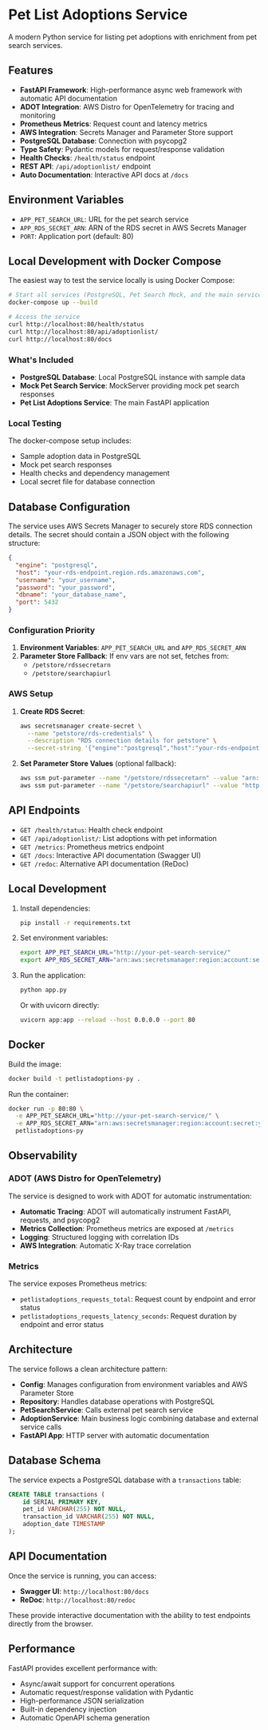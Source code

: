 # Pet List Adoptions Service

A modern Python service for listing pet adoptions with enrichment from pet search services.

## Features

- **FastAPI Framework**: High-performance async web framework with automatic API documentation
- **ADOT Integration**: AWS Distro for OpenTelemetry for tracing and monitoring
- **Prometheus Metrics**: Request count and latency metrics
- **AWS Integration**: Secrets Manager and Parameter Store support
- **PostgreSQL Database**: Connection with psycopg2
- **Type Safety**: Pydantic models for request/response validation
- **Health Checks**: `/health/status` endpoint
- **REST API**: `/api/adoptionlist/` endpoint
- **Auto Documentation**: Interactive API docs at `/docs`

## Environment Variables

- `APP_PET_SEARCH_URL`: URL for the pet search service
- `APP_RDS_SECRET_ARN`: ARN of the RDS secret in AWS Secrets Manager
- `PORT`: Application port (default: 80)

## Local Development with Docker Compose

The easiest way to test the service locally is using Docker Compose:

```bash
# Start all services (PostgreSQL, Pet Search Mock, and the main service)
docker-compose up --build

# Access the service
curl http://localhost:80/health/status
curl http://localhost:80/api/adoptionlist/
curl http://localhost:80/docs
```

### What's Included

- **PostgreSQL Database**: Local PostgreSQL instance with sample data
- **Mock Pet Search Service**: MockServer providing mock pet search responses
- **Pet List Adoptions Service**: The main FastAPI application

### Local Testing

The docker-compose setup includes:
- Sample adoption data in PostgreSQL
- Mock pet search responses
- Health checks and dependency management
- Local secret file for database connection

## Database Configuration

The service uses AWS Secrets Manager to securely store RDS connection details. The secret should contain a JSON object with the following structure:

```json
{
  "engine": "postgresql",
  "host": "your-rds-endpoint.region.rds.amazonaws.com",
  "username": "your_username",
  "password": "your_password",
  "dbname": "your_database_name",
  "port": 5432
}
```

### Configuration Priority

1. **Environment Variables**: `APP_PET_SEARCH_URL` and `APP_RDS_SECRET_ARN`
2. **Parameter Store Fallback**: If env vars are not set, fetches from:
   - `/petstore/rdssecretarn`
   - `/petstore/searchapiurl`

### AWS Setup

1. **Create RDS Secret**:
   ```bash
   aws secretsmanager create-secret \
     --name "petstore/rds-credentials" \
     --description "RDS connection details for petstore" \
     --secret-string '{"engine":"postgresql","host":"your-rds-endpoint","username":"your_username","password":"your_password","dbname":"your_database","port":5432}'
   ```

2. **Set Parameter Store Values** (optional fallback):
   ```bash
   aws ssm put-parameter --name "/petstore/rdssecretarn" --value "arn:aws:secretsmanager:region:account:secret:petstore/rds-credentials" --type String
   aws ssm put-parameter --name "/petstore/searchapiurl" --value "http://your-pet-search-service/" --type String
   ```

## API Endpoints

- `GET /health/status`: Health check endpoint
- `GET /api/adoptionlist/`: List adoptions with pet information
- `GET /metrics`: Prometheus metrics endpoint
- `GET /docs`: Interactive API documentation (Swagger UI)
- `GET /redoc`: Alternative API documentation (ReDoc)

## Local Development

1. Install dependencies:
   ```bash
   pip install -r requirements.txt
   ```

2. Set environment variables:
   ```bash
   export APP_PET_SEARCH_URL="http://your-pet-search-service/"
   export APP_RDS_SECRET_ARN="arn:aws:secretsmanager:region:account:secret:your-secret"
   ```

3. Run the application:
   ```bash
   python app.py
   ```

   Or with uvicorn directly:
   ```bash
   uvicorn app:app --reload --host 0.0.0.0 --port 80
   ```

## Docker

Build the image:
```bash
docker build -t petlistadoptions-py .
```

Run the container:
```bash
docker run -p 80:80 \
  -e APP_PET_SEARCH_URL="http://your-pet-search-service/" \
  -e APP_RDS_SECRET_ARN="arn:aws:secretsmanager:region:account:secret:your-secret" \
  petlistadoptions-py
```

## Observability

### ADOT (AWS Distro for OpenTelemetry)

The service is designed to work with ADOT for automatic instrumentation:

- **Automatic Tracing**: ADOT will automatically instrument FastAPI, requests, and psycopg2
- **Metrics Collection**: Prometheus metrics are exposed at `/metrics`
- **Logging**: Structured logging with correlation IDs
- **AWS Integration**: Automatic X-Ray trace correlation

### Metrics

The service exposes Prometheus metrics:
- `petlistadoptions_requests_total`: Request count by endpoint and error status
- `petlistadoptions_requests_latency_seconds`: Request duration by endpoint and error status

## Architecture

The service follows a clean architecture pattern:

- **Config**: Manages configuration from environment variables and AWS Parameter Store
- **Repository**: Handles database operations with PostgreSQL
- **PetSearchService**: Calls external pet search service
- **AdoptionService**: Main business logic combining database and external service calls
- **FastAPI App**: HTTP server with automatic documentation

## Database Schema

The service expects a PostgreSQL database with a `transactions` table:

```sql
CREATE TABLE transactions (
    id SERIAL PRIMARY KEY,
    pet_id VARCHAR(255) NOT NULL,
    transaction_id VARCHAR(255) NOT NULL,
    adoption_date TIMESTAMP
);
```

## API Documentation

Once the service is running, you can access:

- **Swagger UI**: `http://localhost:80/docs`
- **ReDoc**: `http://localhost:80/redoc`

These provide interactive documentation with the ability to test endpoints directly from the browser.

## Performance

FastAPI provides excellent performance with:
- Async/await support for concurrent operations
- Automatic request/response validation with Pydantic
- High-performance JSON serialization
- Built-in dependency injection
- Automatic OpenAPI schema generation 